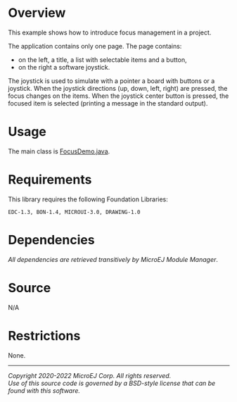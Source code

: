 # Overview

This example shows how to introduce focus management in a project.

The application contains only one page.
The page contains:

  - on the left, a title, a list with selectable items and a button,
  - on the right a software joystick.

The joystick is used to simulate with a pointer a board with buttons or a joystick.
When the joystick directions (up, down, left, right) are pressed, the focus changes on the items.
When the joystick center button is pressed, the focused item is selected (printing a message in the standard output).

# Usage

The main class is [FocusDemo.java](src/main/java/com/microej/example/mwt/focus/FocusDemo.java).

# Requirements

This library requires the following Foundation Libraries:

    EDC-1.3, BON-1.4, MICROUI-3.0, DRAWING-1.0

# Dependencies

_All dependencies are retrieved transitively by MicroEJ Module Manager_.

# Source

N/A

# Restrictions

None.

---  
_Copyright 2020-2022 MicroEJ Corp. All rights reserved._  
_Use of this source code is governed by a BSD-style license that can be found with this software._  
